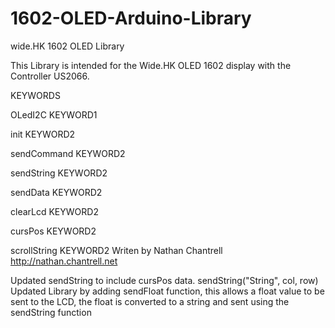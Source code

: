 1602-OLED-Arduino-Library
=========================

wide.HK 1602 OLED Library

This Library is intended for the Wide.HK OLED 1602 display with the Controller US2066.

KEYWORDS

OLedI2C		    KEYWORD1

init		      KEYWORD2

sendCommand	  KEYWORD2

sendString	  KEYWORD2

sendData	    KEYWORD2

clearLcd	    KEYWORD2

cursPos		    KEYWORD2

scrollString	KEYWORD2 Writen by Nathan Chantrell http://nathan.chantrell.net

Updated sendString to include cursPos data. sendString("String", col, row)
Updated Library by adding sendFloat function, this allows a float value to be
sent to the LCD, the float is converted to a string and sent using the sendString function
